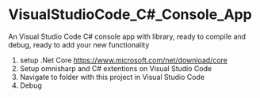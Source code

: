 # VisualStudioCode_C#_Console_App
An Visual Studio Code C# console app with library, ready to compile and debug, ready to add your new functionality
1. setup .Net Core https://www.microsoft.com/net/download/core
2. Setup omnisharp and C# extentions on Visual Studio Code
3. Navigate to folder with this project in Visual Studio Code
4. Debug
